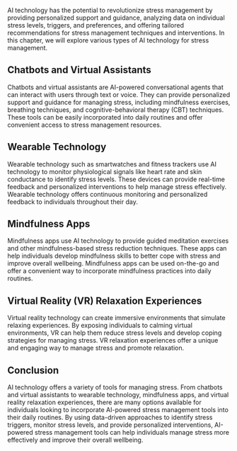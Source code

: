 
AI technology has the potential to revolutionize stress management by providing personalized support and guidance, analyzing data on individual stress levels, triggers, and preferences, and offering tailored recommendations for stress management techniques and interventions. In this chapter, we will explore various types of AI technology for stress management.

Chatbots and Virtual Assistants
-------------------------------

Chatbots and virtual assistants are AI-powered conversational agents that can interact with users through text or voice. They can provide personalized support and guidance for managing stress, including mindfulness exercises, breathing techniques, and cognitive-behavioral therapy (CBT) techniques. These tools can be easily incorporated into daily routines and offer convenient access to stress management resources.

Wearable Technology
-------------------

Wearable technology such as smartwatches and fitness trackers use AI technology to monitor physiological signals like heart rate and skin conductance to identify stress levels. These devices can provide real-time feedback and personalized interventions to help manage stress effectively. Wearable technology offers continuous monitoring and personalized feedback to individuals throughout their day.

Mindfulness Apps
----------------

Mindfulness apps use AI technology to provide guided meditation exercises and other mindfulness-based stress reduction techniques. These apps can help individuals develop mindfulness skills to better cope with stress and improve overall wellbeing. Mindfulness apps can be used on-the-go and offer a convenient way to incorporate mindfulness practices into daily routines.

Virtual Reality (VR) Relaxation Experiences
-------------------------------------------

Virtual reality technology can create immersive environments that simulate relaxing experiences. By exposing individuals to calming virtual environments, VR can help them reduce stress levels and develop coping strategies for managing stress. VR relaxation experiences offer a unique and engaging way to manage stress and promote relaxation.

Conclusion
----------

AI technology offers a variety of tools for managing stress. From chatbots and virtual assistants to wearable technology, mindfulness apps, and virtual reality relaxation experiences, there are many options available for individuals looking to incorporate AI-powered stress management tools into their daily routines. By using data-driven approaches to identify stress triggers, monitor stress levels, and provide personalized interventions, AI-powered stress management tools can help individuals manage stress more effectively and improve their overall wellbeing.
